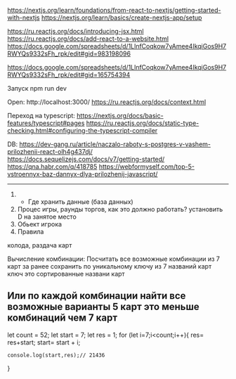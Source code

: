 https://nextjs.org/learn/foundations/from-react-to-nextjs/getting-started-with-nextjs
https://nextjs.org/learn/basics/create-nextjs-app/setup

https://ru.reactjs.org/docs/introducing-jsx.html
https://ru.reactjs.org/docs/add-react-to-a-website.html
https://docs.google.com/spreadsheets/d/1LlnfCoqkow7yAmee4IkqiGos9H7RWYQs9332sFh_rpk/edit#gid=983198096

https://docs.google.com/spreadsheets/d/1LlnfCoqkow7yAmee4IkqiGos9H7RWYQs9332sFh_rpk/edit#gid=165754394

Запуск
npm run dev

Open: http://localhost:3000/
https://ru.reactjs.org/docs/context.html

Переход на typescript:
https://nextjs.org/docs/basic-features/typescript#pages
https://ru.reactjs.org/docs/static-type-checking.html#configuring-the-typescript-compiler

DB:
https://dev-gang.ru/article/naczalo-raboty-s-postgres-v-vashem-prilozhenii-react-olh4g437dj/
https://docs.sequelizejs.com/docs/v7/getting-started/
https://qna.habr.com/q/418785
https://webformyself.com/top-5-vstroennyx-baz-dannyx-dlya-prilozhenij-javascript/

**************************************************************************************

1. + Где хранить данные (база данных)
2. Процес игры, раунды торгов, как это должно работать?
    установить D на занятое место
3. Обьект игрока
4. Правила

колода, раздача карт

Вычисление комбинации:
Посчитать все возможные комбинации из 7 карт за ранее
сохранить по уникальному ключу из 7 названий карт
ключ это сортированные названи карт

Или по каждой комбинации найти все возможные варианты
5 карт это меньше комбинаций чем 7 карт
------------------------------------------------------------------------------------------
 let count = 52;
let start = 7;
let res = 1;
for (let i=7;i<count;i++){
    res= res+start;
    start=  start + i;
    
    console.log(start,res);// 21436
}
 
 